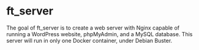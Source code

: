 # ft_server
The goal of ft_server is to create a web server with Nginx capable of running 
a WordPress website, phpMyAdmin, and a MySQL database. 
This server will run in only one Docker container, under Debian Buster.
